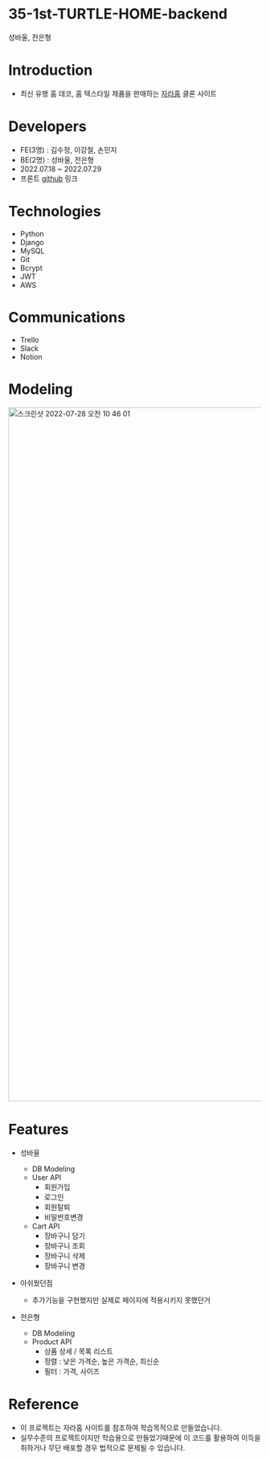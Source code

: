 # 35-1st-TURTLE-HOME-backend
성바울, 전은형

# Introduction
- 최신 유행 홈 데코, 홈 텍스타일 제품을 판매하는 [자라홈](https://www.zarahome.com/kr/) 클론 사이트

# Developers
- FE(3명) : 김수정, 이강철, 손민지
- BE(2명) : 성바울, 전은형
- 2022.07.18 ~ 2022.07.29
- 프론트 [github](https://github.com/wecode-bootcamp-korea/35-1st-TURTLE-HOME-frontend) 링크

# Technologies
- Python
- Django
- MySQL
- Git
- Bcrypt
- JWT
- AWS

# Communications
- Trello
- Slack
- Notion

# Modeling
<img width="1381" alt="스크린샷 2022-07-28 오전 10 46 01" src="https://user-images.githubusercontent.com/78359232/181875825-64d7c1f4-58ce-4ed9-9e48-11e9322e484e.png">

# Features
- 성바울
  - DB Modeling
  - User API
    - 회원가입
    - 로그인
    - 회원탈퇴
    - 비밀번호변경
  - Cart API
    - 장바구니 담기
    - 장바구니 조회
    - 장바구니 삭제
    - 장바구니 변경

- 아쉬웠던점
  - 추가기능을 구현했지만 실제로 페이지에 적용시키지 못했던거

- 전은형
  - DB Modeling
  - Product API
    - 상품 상세 / 목록 리스트
    - 정렬 : 낮은 가격순, 높은 가격순, 최신순
    - 필터 : 가격, 사이즈
    
# Reference
- 이 프로젝트는 자라홈 사이트를 참조하여 학습목적으로 만들었습니다.
- 실무수준의 프로젝트이지만 학습용으로 만들었기때문에 이 코드를 활용하여 이득을 취하거나 무단 배포할 경우 법적으로 문제될 수 있습니다.
